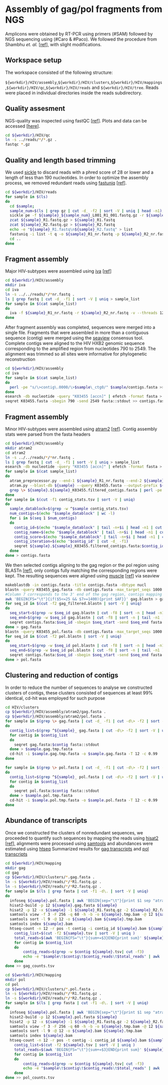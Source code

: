Assembly of gag/pol fragments from NGS
======================================
Amplicons were obtained by RT-PCR using primers (#SAM) followed by NGS sequencing using (#Caro & #Paco).
We followed the procedure from Shambhu *et. al.* [[ref](https://pubmed.ncbi.nlm.nih.gov/27448822/)], with slight modifications.

Workspace setup
----------------
The workspace consisted of the following structure:

`${workdir}/HIV/assembly`,`${workdir}/HIV/clusters`,`${workdir}/HIV/mappings`,`${workdir}/HIV/qc`,`${workdir}/HIV/reads` and `${workdir}/HIV/tree`. Reads were placed in individual directories inside the reads subdirectory.

Quality assesment
-----------------
NGS-quality was inspected using fastQC [[ref](https://www.bioinformatics.babraham.ac.uk/projects/fastqc/)]. Plots and data can be accessed [[here](qc.md)].
```bash
cd ${workdir}/HIV/qc
ln -s ../reads/*/*.gz .
fastqc *.gz
```

Quality and length based trimming
---------------------------------
We used [sickle](https://github.com/najoshi/sickle) to discard reads with a phred score of 28 or lower and a length of less than 190 nucleotides. In order to optimize the assembly process, we removed redundant reads using [fastuniq](http://sourceforge.net/projects/fastuniq/) [[ref](https://pubmed.ncbi.nlm.nih.gov/23284954/)].
```bash
cd ${workdir}/HIV/reads
for sample in $(ls)
do
  cd $sample;
  sample_num=$(ls | grep gz | cut -d_ -f2 | sort -V | uniq | head -n1);
  sickle pe -f ${sample}_${sample_num}_L001_R1_001.fastq.gz -r ${sample}_${sample_num}_L001_R2_001.fastq.gz -o ${sample}_R1.fastq.gz -p ${sample}_R2.fastq.gz -s ${sample}_failed.fastq.gz -q 30 -l 226 -t sanger -g
  zcat ${sample}_R1.fastq.gz > ${sample}_R1.fastq
  zcat ${sample}_R2.fastq.gz > ${sample}_R2.fastq
  echo -e "${sample}_R1.fastq\n${sample}_R2.fastq" > list
  fastuniq -i list -t q -o ${sample}_R1_nr.fastq -p ${sample}_R2_nr.fastq
  cd ..
done
```

Fragment assembly
-----------------
Major HIV-subtypes were assembled using [iva](https://github.com/sanger-pathogens/iva) [[ref](https://pubmed.ncbi.nlm.nih.gov/25725497/)]
```bash
cd ${workdir}/HIV/assembly
mkdir iva
cd iva
ln -s ../../reads/*/*nr.fastq .
ls | grep fastq | cut -d_ -f1 | sort -V | uniq > sample_list
for sample in $(cat sample_list)
do
  iva -f ${sample}_R1_nr.fastq -r ${sample}_R2_nr.fastq -v --threads 12 ${sample}
done
```
After fragment assembly was completed, sequences were merged into a single file. Fragments that were assembled in more than a contiguous sequence (contig) were merged using the [seaview](http://pbil.univ-lyon1.fr/software/seaview3) consensus tool. Complete contigs were aligned to the HIV HXB2 genomic sequence corresponding to the amplified region from nucleotides 790 to 2549. The alignment was trimmed so all sites were informative for phylogenetic reconstruction
```bash
cd ${workdir}/HIV/assembly
cd iva
for sample in $(cat sample_list)
do
  perl -pe "s/\>contig\.0000/\>$sample\_ctg0/" $sample/contigs.fasta >> contigs.fasta
done
esearch -db nucleotide -query "K03455 [accn]" | efetch -format fasta > K03455.fasta
seqret K03455.fasta -sbegin 790 -send 2549 fasta::stdout >> contigs.fasta
```

Fragment assembly
-----------------
Minor HIV-subtypes were assembled using [atram2](https://github.com/juliema/aTRAM) [[ref](https://pubmed.ncbi.nlm.nih.gov/29881251/)]. Contig assembly stats were parsed from the fasta headers
```bash
cd ${workdir}/HIV/assembly
mkdir atram2
cd atram2
ln -s ../../reads/*/*nr.fastq .
ls | grep fastq | cut -d_ -f1 | sort -V | uniq > sample_list
esearch -db nucleotide -query "K03455 [accn]" | efetch -format fasta > K03455.fasta
for sample in $(cat sample_list)
do
  atram_preprocessor.py --end-1 ${sample}_R1_nr.fastq --end-2 ${sample}_R2_nr.fastq --blast-db ${sample} --cpus 12 --fastq;
  atram.py --blast-db ${sample} --query K03455.fasta --output-prefix ${sample} --assembler trinity --cpus 12 --iterations 5
  grep \> ${sample}.${sample}_K03455.filtered_contigs.fasta | perl -pe 's/\>\>/\>$sample\t/;s/\ .*TRINITY/\t/;s/\ .*\=/\t/' | awk 'BEGIN{FS="\t"}{print $1 FS $2 FS $1$3 FS $4}' > contig_stats.tsv
done
for sample in $(cut -f1 contig_stats.tsv | sort -V | uniq)
do
  sample_datablock=$(grep -w ^$sample contig_stats.tsv)
  num_contigs=$(echo "$sample_datablock" | wc -l)
  for i in $(seq 1 $num_contigs)
  do
    contig_id=$(echo "$sample_datablock" | tail -n+$i | head -n1 | cut -f2)
    contig_name=$(echo "$sample_datablock" | tail -n+$i | head -n1 | cut -f3)
    contig_score=$(echo "$sample_datablock" | tail -n+$i | head -n1 | cut -f4)
    contig_iteration=$(echo "$contig_id" | cut -d_ -f1)
    seqret ${sample}.${sample}_K03455.filtered_contigs.fasta:$contig_id fasta::stdout | perl -pe "s/\>.*/\>$contig_name\_$contig_iteration\ $contig_score/"
  done
done > contigs.fasta
```
We then selected contigs aligning to the gag region or the pol region using BLASTn [[ref](https://pubmed.ncbi.nlm.nih.gov/10890397/)], only contigs fully matching the corresponding regions were kept. The resulting sequences were aligned using [muscle](https://drive5.com/muscle/) [[ref](https://pubmed.ncbi.nlm.nih.gov/15318951/)] via seaview
```bash
makeblastdb -in contigs.fasta -title contigs.fasta -dbtype nucl
blastn -query K03455_gag.fasta -db contigs.fasta -max_target_seqs 1000 -out gag.blastn -outfmt "6 qseqid sseqid qlen slen qstart sstart qend send score evalue length positive"
#Column 7 corresponds to the 3' end of the gag region, contigs mapping after position 25 or before position 1400 were discarded
awk 'BEGIN{FS="\t"}{if($5<=25 && $7>=1400){print $AF}}' gag.blastn > gag_filtered.blastn
for seq_id in $(cut -f2 gag_filtered.blastn | sort -V | uniq)
do
  seq_start=$(grep -w $seq_id gag.blastn | cut -f8 | sort -n | head -n1 )
  seq_end=$(grep -w $seq_id gag.blastn | cut -f8 | sort -n | tail -n1 )
  seqret contigs.fasta:$seq_id -sbegin $seq_start -send $seq_end fasta::stdout
done > gag.fasta
blastn -query K03455_pol.fasta -db contigs.fasta -max_target_seqs 1000 -out pol.blastn -outfmt "6 qseqid sseqid qlen slen qstart sstart qend send score evalue length positive"
for seq_id in $(cut -f2 pol.blastn | sort -V | uniq)
do
  seq_start=$(grep -w $seq_id pol.blastn | cut -f8 | sort -n | head -n1 )
  seq_end=$(grep -w $seq_id pol.blastn | cut -f8 | sort -n | tail -n1 )
  seqret contigs.fasta:$seq_id -sbegin $seq_start -send $seq_end fasta::stdout
done > pol.fasta
```

Clustering and reduction of contigs
-----------------------------------
In order to reduce the number of sequences to analyse we constructed clusters of contigs, these clusters consisted of sequences at least 99% identical, cd-hit was employed for such purpose
```bash
cd HIV/clusters
cp ${workdir}/HIV/assembly/atram2/gag.fasta .
cp ${workdir}/HIV/assembly/atram2/pol.fasta .
for sample in $(grep \> gag.fasta | cut -d_ -f1 | cut -d\> -f2 | sort -V | uniq)
do
  contig_list=$(grep ^${sample}_ gag.fasta | cut -d\> -f2 | sort -V | uniq)
  for contig in $contig_list
  do
    seqret gag.fasta:$contig fasta::stdout
  done > $sample.gag.tmp.fasta
  cd-hit -i $sample.gag.tmp.fasta -o $sample.gag.fasta -T 12 -c 0.99
done

for sample in $(grep \> pol.fasta | cut -d_ -f1 | cut -d\> -f2 | sort -V | uniq)
do
  contig_list=$(grep ^${sample}_ pol.fasta | cut -d\> -f2 | sort -V | uniq)
  for contig in $contig_list
  do
    seqret pol.fasta:$contig fasta::stdout
  done > $sample.pol.tmp.fasta
  cd-hit -i $sample.pol.tmp.fasta -o $sample.pol.fasta -T 12 -c 0.99
done
```

Abundance of transcripts
------------------------
Once we constructed the clusters of nonredundant sequences, we proceeded to quantify such sequences by mapping the reads using [hisat2](https://github.com/DaehwanKimLab/hisat2) [[ref](https://pubmed.ncbi.nlm.nih.gov/25751142/)], alignments were processed using [samtools](https://github.com/samtools/samtools) and abundances were estimated using [htseq](https://htseq.readthedocs.io/en/release_0.11.1/index.html)
Summarized results for [gag transcripts](gag_counts.md) and [pol transcripts](pol_counts.md)
```bash
cd ${workdir}/HIV/mapping
mkdir gag
cd gag
cp ${workdir}/HIV/clusters/*.gag.fasta .
ln -s ${workdir}/HIV/reads/*/*R1.fastq.gz .
ln -s ${workdir}/HIV/reads/*/*R2.fastq.gz .
for sample in $(ls | grep fasta | cut -f1 -d\. | sort -V | uniq)
do
  infoseq ${sample}.pol.fasta | awk 'BEGIN{sep="\t"}{print $1 sep "atram2" sep "contig" sep 1 sep $2 sep "." sep "+" sep "." sep "contig_id=\""$1"\"" }' > ${sample}.gff
  hisat2-build -p 12 ${sample}.gag.fasta ${sample}
  hisat2 -p 12 -x ${sample} -1 ${sample}_R1.fastq.gz -2 ${sample}_R2.fastq.gz --very-sensitive > ${sample}.sam
  samtools view -f 3 -F 256 -q 60 -h -b -o ${sample}.tmp.bam -@ 12 ${sample}.sam
  samtools sort -l 9 -@ 12 -o ${sample}.bam ${sample}.tmp.bam
  samtools index ${sample}.bam
  htseq-count -n 12 -r pos -t contig -i contig_id ${sample}.bam ${sample}.gff > ${sample}.tsv
	contig_list=$(cut -f2 ${sample}.tsv | sort -V | uniq )
	total_reads=$(awk 'BEGIN{FS="\t"}{sum+=$3}END{print sum}' ${sample}.tsv)
	for contig in $contig_list
	do
		contig_reads=$(grep -w $contig ${sample}.tsv| cut -f3)
		echo -e "$sample\t$contig\t$contig_reads\t$total_reads" | awk 'BEGIN{FS="\t"}{print $1 FS $2 FS $3 FS $3/$4}'
	done
done >> gag_counts.tsv

cd ${workdir}/HIV/mapping
mkdir pol
cd pol
cp ${workdir}/HIV/clusters/*.pol.fasta .
ln -s ${workdir}/HIV/reads/*/*R1.fastq.gz .
ln -s ${workdir}/HIV/reads/*/*R2.fastq.gz .
for sample in $(ls | grep fasta | cut -f1 -d\. | sort -V | uniq)
do
  infoseq ${sample}.pol.fasta | awk 'BEGIN{sep="\t"}{print $1 sep "atram2" sep "contig" sep 1 sep $2 sep "." sep "+" sep "." sep "contig_id=\""$1"\"" }' > ${sample}.gff
  hisat2-build -p 12 ${sample}.pol.fasta ${sample}
  hisat2 -p 12 -x ${sample} -1 ${sample}_R1.fastq.gz -2 ${sample}_R2.fastq.gz --very-sensitive > ${sample}.sam
  samtools view -f 3 -F 256 -q 60 -h -b -o ${sample}.tmp.bam -@ 12 ${sample}.sam
  samtools sort -l 9 -@ 12 -o ${sample}.bam ${sample}.tmp.bam
  samtools index ${sample}.bam
  htseq-count -n 12 -r pos -t contig -i contig_id ${sample}.bam ${sample}.gff > ${sample}.tsv
	contig_list=$(cut -f2 ${sample}.tsv | sort -V | uniq )
	total_reads=$(awk 'BEGIN{FS="\t"}{sum+=$3}END{print sum}' ${sample}.tsv)
	for contig in $contig_list
	do
		contig_reads=$(grep -w $contig ${sample}.tsv| cut -f3)
		echo -e "$sample\t$contig\t$contig_reads\t$total_reads" | awk 'BEGIN{FS="\t"}{print $1 FS $2 FS $3 FS $3/$4}'
	done
done >> pol_counts.tsv
```
